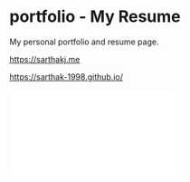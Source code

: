 # portfolio - My Resume

My personal portfolio and resume page.

https://sarthakj.me

https://sarthak-1998.github.io/


![PDF Resume](assets/Sarthak_Resume.pdf?raw=true "Title")